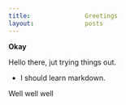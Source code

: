 ```yaml
---
title:               Greetings
layout:              posts
---
```

**Okay**

Hello there, jut trying things out.

 - I should learn markdown.

 Well well well